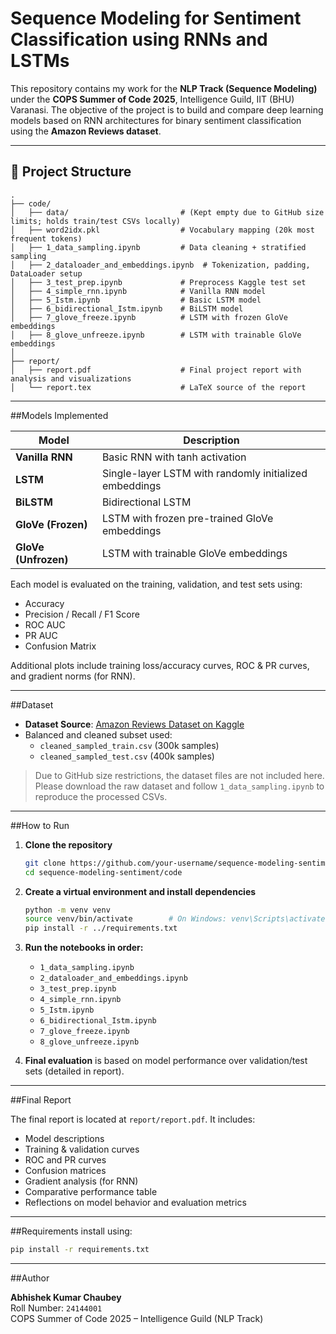 # Sequence Modeling for Sentiment Classification using RNNs and LSTMs

This repository contains my work for the **NLP Track (Sequence Modeling)** under the **COPS Summer of Code 2025**, Intelligence Guild, IIT (BHU) Varanasi. The objective of the project is to build and compare deep learning models based on RNN architectures for binary sentiment classification using the **Amazon Reviews dataset**.

---

## 📁 Project Structure

```
.
├── code/
│   ├── data/                         # (Kept empty due to GitHub size limits; holds train/test CSVs locally)
│   ├── word2idx.pkl                  # Vocabulary mapping (20k most frequent tokens)
│   ├── 1_data_sampling.ipynb         # Data cleaning + stratified sampling
│   ├── 2_dataloader_and_embeddings.ipynb  # Tokenization, padding, DataLoader setup
│   ├── 3_test_prep.ipynb             # Preprocess Kaggle test set
│   ├── 4_simple_rnn.ipynb            # Vanilla RNN model
│   ├── 5_Istm.ipynb                  # Basic LSTM model
│   ├── 6_bidirectional_Istm.ipynb    # BiLSTM model
│   ├── 7_glove_freeze.ipynb          # LSTM with frozen GloVe embeddings
│   ├── 8_glove_unfreeze.ipynb        # LSTM with trainable GloVe embeddings
│
├── report/
│   ├── report.pdf                    # Final project report with analysis and visualizations
│   └── report.tex                    # LaTeX source of the report
```

---

##Models Implemented

| Model              | Description                                              |
|-------------------|----------------------------------------------------------|
| **Vanilla RNN**    | Basic RNN with tanh activation                          |
| **LSTM**           | Single-layer LSTM with randomly initialized embeddings  |
| **BiLSTM**         | Bidirectional LSTM                                       |
| **GloVe (Frozen)** | LSTM with frozen pre-trained GloVe embeddings           |
| **GloVe (Unfrozen)** | LSTM with trainable GloVe embeddings                  |

Each model is evaluated on the training, validation, and test sets using:

- Accuracy  
- Precision / Recall / F1 Score  
- ROC AUC  
- PR AUC  
- Confusion Matrix

Additional plots include training loss/accuracy curves, ROC & PR curves, and gradient norms (for RNN).

---

##Dataset

- **Dataset Source**: [Amazon Reviews Dataset on Kaggle](https://www.kaggle.com/datasets/kritanjalijain/amazon-reviews/data)
- Balanced and cleaned subset used:
  - `cleaned_sampled_train.csv` (300k samples)
  - `cleaned_sampled_test.csv` (400k samples)

>Due to GitHub size restrictions, the dataset files are not included here. Please download the raw dataset and follow `1_data_sampling.ipynb` to reproduce the processed CSVs.

---

##How to Run

1. **Clone the repository**
   ```bash
   git clone https://github.com/your-username/sequence-modeling-sentiment.git
   cd sequence-modeling-sentiment/code
   ```

2. **Create a virtual environment and install dependencies**
   ```bash
   python -m venv venv
   source venv/bin/activate        # On Windows: venv\Scripts\activate
   pip install -r ../requirements.txt
   ```

3. **Run the notebooks in order:**
   - `1_data_sampling.ipynb`
   - `2_dataloader_and_embeddings.ipynb`
   - `3_test_prep.ipynb`
   - `4_simple_rnn.ipynb`
   - `5_Istm.ipynb`
   - `6_bidirectional_Istm.ipynb`
   - `7_glove_freeze.ipynb`
   - `8_glove_unfreeze.ipynb`

4. **Final evaluation** is based on model performance over validation/test sets (detailed in report).

---

##Final Report

The final report is located at `report/report.pdf`. It includes:

- Model descriptions
- Training & validation curves
- ROC and PR curves
- Confusion matrices
- Gradient analysis (for RNN)
- Comparative performance table
- Reflections on model behavior and evaluation metrics

---

##Requirements
install using:
```bash
pip install -r requirements.txt
```

---

##Author

**Abhishek Kumar Chaubey**  
Roll Number: `24144001`  
COPS Summer of Code 2025 – Intelligence Guild (NLP Track)

